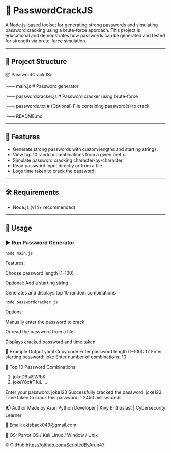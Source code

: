 # 🔐 PasswordCrackJS

A Node.js-based toolset for generating strong passwords and simulating password cracking using a brute-force approach. This project is educational and demonstrates how passwords can be generated and tested for strength via brute-force simulation.

---

## 📁 Project Structure

📦 PasswordCrackJS/

├── main.js # Password generator

├── passwordcracker.js # Password cracker using brute-force

├── passwords.txt # (Optional) File containing password(s) to crack

└── README.md


---

## 🚀 Features

- Generate strong passwords with custom lengths and starting strings.
- View top 10 random combinations from a given prefix.
- Simulate password cracking character-by-character.
- Read password input directly or from a file.
- Logs time taken to crack the password.

---

## 🛠 Requirements

- Node.js (v14+ recommended)

---

## 📄 Usage

### ▶️ Run Password Generator

```bash
node main.js
```


Features:

Choose password length (1–100)

Optional: Add a starting string

Generates and displays top 10 random combinations

```bash
node passwordcracker.js
```
Options:

Manually enter the password to crack

Or read the password from a file

Displays cracked password and time taken



📌 Example Output
yaml
Copy code
Enter password length (1–100): 12
Enter starting password: joke
Enter number of combinations: 10

🔐 Top 10 Password Combinations:
1. jokeD9s@W!bK
2. jokeY8c#T1uL
...

Enter your password: joke123
Successfully cracked the password: joke123
Time taken to crack this password: 1.2450 milliseconds

📬 Author
Made by Arun
Python Developer | Kivy Enthusiast | Cybersecurity Learner

📧 Email: akisback049@gmail.com

🐧 OS: Parrot OS / Kali Linux / Window / Unix


🌐 GitHub:https://github.com/ScriptedByArun47

